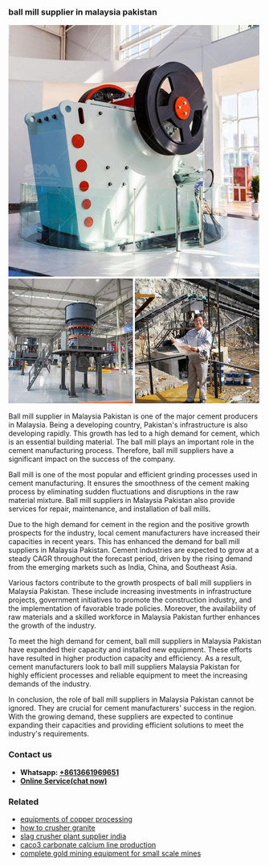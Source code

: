 <h3>ball mill supplier in malaysia pakistan</h3><img src='1708497245.jpg' alt=''><p>Ball mill supplier in Malaysia Pakistan is one of the major cement producers in Malaysia. Being a developing country, Pakistan's infrastructure is also developing rapidly. This growth has led to a high demand for cement, which is an essential building material. The ball mill plays an important role in the cement manufacturing process. Therefore, ball mill suppliers have a significant impact on the success of the company.</p><p>Ball mill is one of the most popular and efficient grinding processes used in cement manufacturing. It ensures the smoothness of the cement making process by eliminating sudden fluctuations and disruptions in the raw material mixture. Ball mill suppliers in Malaysia Pakistan also provide services for repair, maintenance, and installation of ball mills.</p><p>Due to the high demand for cement in the region and the positive growth prospects for the industry, local cement manufacturers have increased their capacities in recent years. This has enhanced the demand for ball mill suppliers in Malaysia Pakistan. Cement industries are expected to grow at a steady CAGR throughout the forecast period, driven by the rising demand from the emerging markets such as India, China, and Southeast Asia.</p><p>Various factors contribute to the growth prospects of ball mill suppliers in Malaysia Pakistan. These include increasing investments in infrastructure projects, government initiatives to promote the construction industry, and the implementation of favorable trade policies. Moreover, the availability of raw materials and a skilled workforce in Malaysia Pakistan further enhances the growth of the industry.</p><p>To meet the high demand for cement, ball mill suppliers in Malaysia Pakistan have expanded their capacity and installed new equipment. These efforts have resulted in higher production capacity and efficiency. As a result, cement manufacturers look to ball mill suppliers Malaysia Pakistan for highly efficient processes and reliable equipment to meet the increasing demands of the industry.</p><p>In conclusion, the role of ball mill suppliers in Malaysia Pakistan cannot be ignored. They are crucial for cement manufacturers' success in the region. With the growing demand, these suppliers are expected to continue expanding their capacities and providing efficient solutions to meet the industry's requirements.</p><h3>Contact us</h3><ul><li><strong>Whatsapp:&nbsp;<a href="https://wa.me/8613661969651">+8613661969651</a></strong></li><li><a href="https://swt.shibang-china.com/?git&amp;zhl&amp;ball mill supplier in malaysia pakistan"><strong>Online Service(chat now)</strong></a></li></ul><h3>Related</h3><ul><li><a href='equipments of copper processing.md'>equipments of copper processing</a></li><li><a href='how to crusher granite.md'>how to crusher granite</a></li><li><a href='slag crusher plant supplier india.md'>slag crusher plant supplier india</a></li><li><a href='caco3 carbonate calcium line production.md'>caco3 carbonate calcium line production</a></li><li><a href='complete gold mining equipment for small scale mines.md'>complete gold mining equipment for small scale mines</a></li></ul>